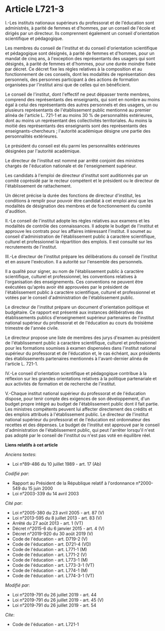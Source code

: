 # Article L721-3

I.-Les instituts nationaux supérieurs du professorat et de l'éducation sont administrés, à parité de femmes et d'hommes, par
un conseil de l'école et dirigés par un directeur. Ils comprennent également un conseil d'orientation scientifique et
pédagogique.

Les membres du conseil de l'institut et du conseil d'orientation scientifique et pédagogique sont désignés, à parité de
femmes et d'hommes, pour un mandat de cinq ans, à l'exception des représentants des usagers qui sont désignés, à parité de
femmes et d'hommes, pour une durée moindre fixée par décret. Ce décret fixe les règles relatives à la composition et au
fonctionnement de ces conseils, dont les modalités de représentation des personnels, des personnes participant à des actions
de formation organisées par l'institut ainsi que de celles qui en bénéficient.

Le conseil de l'institut, dont l'effectif ne peut dépasser trente membres, comprend des représentants des enseignants, qui
sont en nombre au moins égal à celui des représentants des autres personnels et des usagers, un ou plusieurs représentants de
l'établissement public mentionné au premier alinéa de l'article L. 721-1 et au moins 30 % de personnalités extérieures, dont
au moins un représentant des collectivités territoriales. Au moins la moitié des représentants des enseignants sont des
représentants des enseignants-chercheurs ; l'autorité académique désigne une partie des personnalités extérieures.

Le président du conseil est élu parmi les personnalités extérieures désignées par l'autorité académique.

Le directeur de l'institut est nommé par arrêté conjoint des ministres chargés de l'éducation nationale et de l'enseignement
supérieur.

Les candidats à l'emploi de directeur d'institut sont auditionnés par un comité coprésidé par le recteur compétent et le
président ou le directeur de l'établissement de rattachement.

Un décret précise la durée des fonctions de directeur d'institut, les conditions à remplir pour pouvoir être candidat à cet
emploi ainsi que les modalités de désignation des membres et de fonctionnement du comité d'audition.

II.-Le conseil de l'institut adopte les règles relatives aux examens et les modalités de contrôle des connaissances. Il
adopte le budget de l'institut et approuve les contrats pour les affaires intéressant l'institut. Il soumet au conseil
d'administration de l'établissement public à caractère scientifique, culturel et professionnel la répartition des emplois. Il
est consulté sur les recrutements de l'institut.

III.-Le directeur de l'institut prépare les délibérations du conseil de l'institut et en assure l'exécution. Il a autorité
sur l'ensemble des personnels.

Il a qualité pour signer, au nom de l'établissement public à caractère scientifique, culturel et professionnel, les
conventions relatives à l'organisation des enseignements. Ces conventions ne peuvent être exécutées qu'après avoir été
approuvées par le président de l'établissement public à caractère scientifique, culturel et professionnel et votées par le
conseil d'administration de l'établissement public.

Le directeur de l'institut prépare un document d'orientation politique et budgétaire. Ce rapport est présenté aux instances
délibératives des établissements publics d'enseignement supérieur partenaires de l'institut national supérieur du professorat
et de l'éducation au cours du troisième trimestre de l'année civile.

Le directeur propose une liste de membres des jurys d'examen au président de l'établissement public à caractère scientifique,
culturel et professionnel pour les formations soumises à examen dispensées dans l'institut national supérieur du professorat
et de l'éducation et, le cas échéant, aux présidents des établissements partenaires mentionnés à l'avant-dernier alinéa de
l'article L. 721-1.

IV.-Le conseil d'orientation scientifique et pédagogique contribue à la réflexion sur les grandes orientations relatives à la
politique partenariale et aux activités de formation et de recherche de l'institut.

V.-Chaque institut national supérieur du professorat et de l'éducation dispose, pour tenir compte des exigences de son
développement, d'un budget propre intégré au budget de l'établissement public dont il fait partie. Les ministres compétents
peuvent lui affecter directement des crédits et des emplois attribués à l'établissement public. Le directeur de l'institut
national supérieur du professorat et de l'éducation est ordonnateur des recettes et des dépenses. Le budget de l'institut est
approuvé par le conseil d'administration de l'établissement public, qui peut l'arrêter lorsqu'il n'est pas adopté par le
conseil de l'institut ou n'est pas voté en équilibre réel.

**Liens relatifs à cet article**

_Anciens textes_:

  - Loi n°89-486 du 10 juillet 1989 - art. 17 (Ab)

_Codifié par_:

  - Rapport au Président de la République relatif à l'ordonnance n°2000-549 du 15 juin 2000
  - Loi n°2003-339 du 14 avril 2003

_Cité par_:

  - Loi n°2005-380 du 23 avril 2005 - art. 87 (V)
  - Loi n°2013-595 du 8 juillet 2013 - art. 83 (V)
  - Arrêté du 27 août 2013 - art. 1 (VT)
  - Décret n°2015-6 du 6 janvier 2015 - art. 4 (V)
  - Décret n°2019-920 du 30 août 2019 (V)
  - Code de l'éducation - art. D719-2 (V)
  - Code de l'éducation - art. D721-4 (VD)
  - Code de l'éducation - art. L771-1 (M)
  - Code de l'éducation - art. L771-2 (V)
  - Code de l'éducation - art. L773-1 (M)
  - Code de l'éducation - art. L773-3-1 (VT)
  - Code de l'éducation - art. L774-1 (M)
  - Code de l'éducation - art. L774-3-1 (VT)

_Modifié par_:

  - Loi n°2019-791 du 26 juillet 2019 - art. 44
  - Loi n°2019-791 du 26 juillet 2019 - art. 45 (V)
  - Loi n°2019-791 du 26 juillet 2019 - art. 54

_Cite_:

  - Code de l'éducation - art. L721-1
